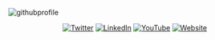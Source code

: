 ![githubprofile](https://user-images.githubusercontent.com/7014376/87372230-09786a80-c555-11ea-946b-cdd3e104494b.png)


<p align="center">
  <a href="https://twitter.com/techspence"><img src="https://img.shields.io/twitter/url?label=Twitter&style=social&url=https%3A%2F%2Ftwitter.com%2Ftechspence" alt="Twitter"></a>
  <a href="https://www.linkedin.com/in/spenceralessi"><img src="https://img.shields.io/badge/LinkedIn--_.svg?style=social&logo=linkedin" alt="LinkedIn"></a>
  <a href="https://www.youtube.com/user/alessisb"><img src="https://img.shields.io/youtube/views/08gB5zL9qIA?label=YouTube&style=social" alt="YouTube"></a>
  <a href="https://spenceralessi.com"><img src="https://img.shields.io/website?down_color=lightgrey&down_message=offline&up_color=greeb&up_message=Online&url=https%3A%2F%2Fspenceralessi.com" alt="Website"></a>
</p>


